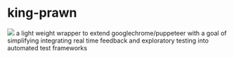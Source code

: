 # king-prawn
![](https://cdn1.edgedatg.com/aws/v2/abc/TheMuppets/person/857708/f2b039148e87a4ef91878f0458db41af/1600x640-Q90_f2b039148e87a4ef91878f0458db41af.jpg)
a light weight wrapper to extend googlechrome/puppeteer with a goal of simplifying integrating real time feedback and exploratory testing into automated test frameworks
